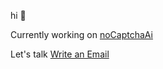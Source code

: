 hi :wave:

Currently working on [noCaptchaAi](https://github.com/noCaptchaAi/nocaptchaai.github.io) 

Let's talk <a href="mailto:hi@palash.dev">Write an Email</a>
